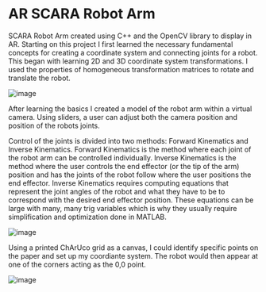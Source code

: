 # AR SCARA Robot Arm
SCARA Robot Arm created using C++ and the OpenCV library to display in AR.
Starting on this project I first learned the necessary fundamental concepts for creating a coordinate system and connecting joints for a robot. This began with learning 2D and 3D coordinate system transformations. I used the properties of homogeneous transformation matrices to rotate and translate the robot.

![image](https://github.com/ZSheppard/AR-SCARA-Robot-Arm/assets/77692349/a5fcd17e-9cbb-45d1-ac60-d94f50a99c86)

After learning the basics I created a model of the robot arm within a virtual camera. Using sliders, a user can adjust both the camera position and position of the robots joints.

Control of the joints is divided into two methods: Forward Kinematics and Inverse Kinematics.
Forward Kinematics is the method where each joint of the robot arm can be controlled individually.
Inverse Kinematics is the method where the user controls the end effector (or the tip of the arm) position and has the joints of the robot follow where the user positions the end effector. Inverse Kinematics requires computing equations that represent the joint angles of the robot and what they have to be to correspond with the desired end effector position. These equations can be large with many, many trig variables which is why they usually require simplification and optimization done in MATLAB.

![image](https://github.com/ZSheppard/AR-SCARA-Robot-Arm/assets/77692349/a7ea0fe7-9c27-4749-a070-c7db83a744d0)


Using a printed ChArUco grid as a canvas, I could identify specific points on the paper and set up my coordiante system. The robot would then appear at one of the corners acting as the 0,0 point.

![image](https://github.com/ZSheppard/AR-SCARA-Robot-Arm/assets/77692349/4367aeab-7b58-46b7-8801-952e8156140e)

